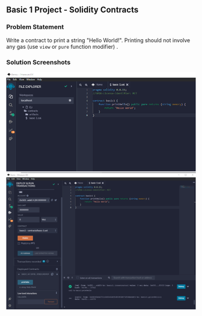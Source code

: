 ## Basic 1 Project - Solidity Contracts

### Problem Statement

Write a contract to print a string "Hello World!". Printing should not involve any gas (use `view` or `pure` function modifier) .

### Solution Screenshots

![screenshot 1](output/output1.png)
![screenshot 2](output/output2.png)